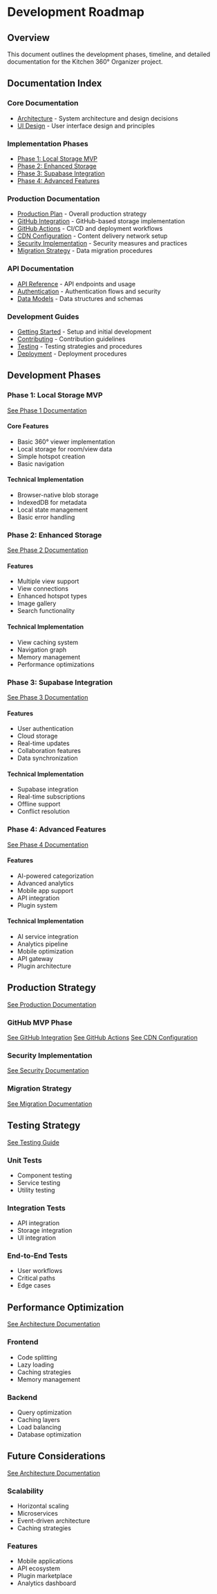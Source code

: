 # Development Roadmap

## Overview
This document outlines the development phases, timeline, and detailed documentation for the Kitchen 360° Organizer project.

## Documentation Index

### Core Documentation
- [Architecture](ARCHITECTURE.md) - System architecture and design decisions
- [UI Design](UI_DESIGN.md) - User interface design and principles

### Implementation Phases
- [Phase 1: Local Storage MVP](phases/PHASE_1_LOCAL_STORAGE.md)
- [Phase 2: Enhanced Storage](phases/PHASE_2_ENHANCED_STORAGE.md)
- [Phase 3: Supabase Integration](phases/PHASE_3_SUPABASE.md)
- [Phase 4: Advanced Features](phases/PHASE_4_ADVANCED.md)

### Production Documentation
- [Production Plan](production/PRODUCTION_PLAN.md) - Overall production strategy
- [GitHub Integration](production/GITHUB_INTEGRATION.md) - GitHub-based storage implementation
- [GitHub Actions](production/GITHUB_ACTIONS.md) - CI/CD and deployment workflows
- [CDN Configuration](production/CDN_CONFIG.md) - Content delivery network setup
- [Security Implementation](production/SECURITY.md) - Security measures and practices
- [Migration Strategy](production/MIGRATION.md) - Data migration procedures

### API Documentation
- [API Reference](api/README.md) - API endpoints and usage
- [Authentication](api/AUTHENTICATION.md) - Authentication flows and security
- [Data Models](api/DATA_MODELS.md) - Data structures and schemas

### Development Guides
- [Getting Started](guides/GETTING_STARTED.md) - Setup and initial development
- [Contributing](guides/CONTRIBUTING.md) - Contribution guidelines
- [Testing](guides/TESTING.md) - Testing strategies and procedures
- [Deployment](guides/DEPLOYMENT.md) - Deployment procedures

## Development Phases

### Phase 1: Local Storage MVP
[See Phase 1 Documentation](phases/PHASE_1_LOCAL_STORAGE.md)

#### Core Features
- Basic 360° viewer implementation
- Local storage for room/view data
- Simple hotspot creation
- Basic navigation

#### Technical Implementation
- Browser-native blob storage
- IndexedDB for metadata
- Local state management
- Basic error handling

### Phase 2: Enhanced Storage
[See Phase 2 Documentation](phases/PHASE_2_ENHANCED_STORAGE.md)

#### Features
- Multiple view support
- View connections
- Enhanced hotspot types
- Image gallery
- Search functionality

#### Technical Implementation
- View caching system
- Navigation graph
- Memory management
- Performance optimizations

### Phase 3: Supabase Integration
[See Phase 3 Documentation](phases/PHASE_3_SUPABASE.md)

#### Features
- User authentication
- Cloud storage
- Real-time updates
- Collaboration features
- Data synchronization

#### Technical Implementation
- Supabase integration
- Real-time subscriptions
- Offline support
- Conflict resolution

### Phase 4: Advanced Features
[See Phase 4 Documentation](phases/PHASE_4_ADVANCED.md)

#### Features
- AI-powered categorization
- Advanced analytics
- Mobile app support
- API integration
- Plugin system

#### Technical Implementation
- AI service integration
- Analytics pipeline
- Mobile optimization
- API gateway
- Plugin architecture

## Production Strategy
[See Production Documentation](production/PRODUCTION_PLAN.md)

### GitHub MVP Phase
[See GitHub Integration](production/GITHUB_INTEGRATION.md)
[See GitHub Actions](production/GITHUB_ACTIONS.md)
[See CDN Configuration](production/CDN_CONFIG.md)

### Security Implementation
[See Security Documentation](production/SECURITY.md)

### Migration Strategy
[See Migration Documentation](production/MIGRATION.md)

## Testing Strategy
[See Testing Guide](guides/TESTING.md)

### Unit Tests
- Component testing
- Service testing
- Utility testing

### Integration Tests
- API integration
- Storage integration
- UI integration

### End-to-End Tests
- User workflows
- Critical paths
- Edge cases

## Performance Optimization
[See Architecture Documentation](ARCHITECTURE.md#performance-optimization)

### Frontend
- Code splitting
- Lazy loading
- Caching strategies
- Memory management

### Backend
- Query optimization
- Caching layers
- Load balancing
- Database optimization

## Future Considerations
[See Architecture Documentation](ARCHITECTURE.md#future-considerations)

### Scalability
- Horizontal scaling
- Microservices
- Event-driven architecture
- Caching strategies

### Features
- Mobile applications
- API ecosystem
- Plugin marketplace
- Analytics dashboard 